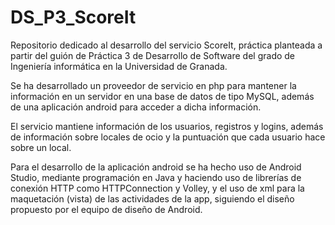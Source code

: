 # DS_P3_ScoreIt
Repositorio dedicado al desarrollo del servicio ScoreIt, práctica planteada a partir del guión de Práctica 3 de Desarrollo de Software del grado de Ingeniería informática en la Universidad de Granada.

Se ha desarrollado un proveedor de servicio en php para mantener la información en un servidor en una base de datos de tipo MySQL, además de una aplicación android para acceder a dicha información.

El servicio mantiene información de los usuarios, registros y logins, además de información sobre locales de ocio y la puntuación que cada usuario hace sobre un local.

Para el desarrollo de la aplicación android se ha hecho uso de Android Studio, mediante programación en Java y haciendo uso de librerías de conexión HTTP como HTTPConnection y Volley, y el uso de xml para la maquetación (vista) de las actividades de la app, siguiendo el diseño propuesto por el equipo de diseño de Android.
